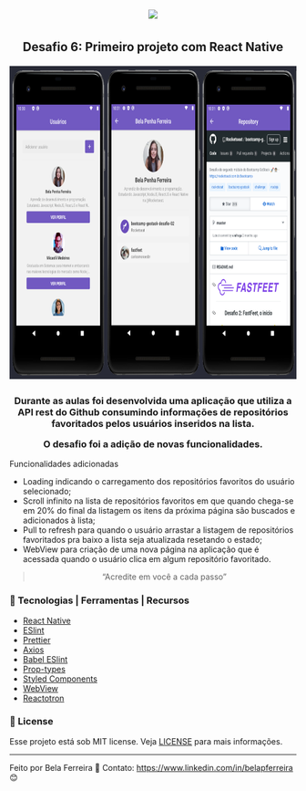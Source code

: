 <h1 align="center">
<img src="https://user-images.githubusercontent.com/59603768/75156287-8fa02b80-56f0-11ea-84a3-a6bacc2fcdd1.png">
</h1>

<h2 align="center">
  <p>Desafio 6: Primeiro projeto com React Native</p>
  <p>
  <img src="/images/desafio06.PNG" width="800" height="549" >
  </p>
</h2>

<h3 align="center">
  Durante as aulas foi desenvolvida uma aplicação que utiliza a API rest do Github consumindo informações de repositórios favoritados pelos usuários inseridos na lista.

  O desafio foi a adição de novas funcionalidades.
</h3>

  Funcionalidades adicionadas

  - Loading indicando o carregamento dos repositórios favoritos do usuário selecionado;
  - Scroll infinito na lista de repositórios favoritos em que quando chega-se em 20% do final da listagem os itens da próxima página são buscados e adicionados à lista;
  - Pull to refresh para quando o usuário arrastar a listagem de repositórios favoritados pra baixo a lista seja atualizada resetando o estado;
  - WebView para criação de uma nova página na aplicação que é acessada quando o usuário clica em algum repositório favoritado.

<blockquote align="center">“Acredite em você a cada passo”</blockquote>

### :wrench: Tecnologias | Ferramentas | Recursos

-  [React Native](https://reactnative.dev/)
-  [ESlint](https://eslint.org/)
-  [Prettier](https://prettier.io/)
-  [Axios](https://github.com/axios/axios)
-  [Babel ESlint](https://github.com/babel/babel-eslint)
-  [Prop-types](https://www.npmjs.com/package/prop-types)
-  [Styled Components](https://styled-components.com/)
-  [WebView](https://github.com/react-native-community/react-native-webview/blob/master/docs/Getting-Started.md)
-  [Reactotron](https://infinite.red/reactotron)

### :memo: License
Esse projeto está sob MIT license. Veja [LICENSE](https://github.com/belapferreira/desafio06-primeiro-projeto-com-react-native/blob/master/LICENSE) para mais informações.

---

Feito por Bela Ferreira :blue_heart: Contato: https://www.linkedin.com/in/belapferreira :blush:
